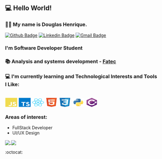 ## :computer: Hello World!

### :man_technologist: My name is Douglas Henrique.
[![Github Badge](https://img.shields.io/badge/-Github-000?style=flat-square&logo=Github&logoColor=white&link=https://github.com/DhBarboza)](https://github.com/DhBarboza)
[![Linkedin Badge](https://img.shields.io/badge/-LinkedIn-blue?style=flat-square&logo=Linkedin&logoColor=white&link=https://www.linkedin.com/in/developer-dhbarboza/)](https://www.linkedin.com/in/developer-dhbarboza/)
[![Gmail Badge](https://img.shields.io/badge/-Gmail-c14438?style=flat-square&logo=Gmail&logoColor=white&link=mailto:dev.dhbarboza@gmail.com)](mailto:dev.dhbarboza@gmail.com)

### I'm Software Developer Student

### :books: Analysis and systems development - [Fatec](https://fatecsjc-prd.azurewebsites.net/)

### :computer: I'm currently learning and Technological Interests and Tools I Like:

<div align="left" style="display: inline_block"><br>
  <img align="center" alt="Douglas-Js" height="30" width="40" src="https://raw.githubusercontent.com/devicons/devicon/master/icons/javascript/javascript-plain.svg">
  <img align="center" alt="Douglas-Ts" height="30" width="40" src="https://raw.githubusercontent.com/devicons/devicon/master/icons/typescript/typescript-plain.svg">
  <img align="center" alt="Douglas-React" height="30" width="40" src="https://raw.githubusercontent.com/devicons/devicon/master/icons/react/react-original.svg">
  <img align="center" alt="Douglas-HTML" height="30" width="40" src="https://raw.githubusercontent.com/devicons/devicon/master/icons/html5/html5-original.svg">
  <img align="center" alt="Douglas-CSS" height="30" width="40" src="https://raw.githubusercontent.com/devicons/devicon/master/icons/css3/css3-original.svg">
  <img align="center" alt="Douglas-Python" height="30" width="40" src="https://raw.githubusercontent.com/devicons/devicon/master/icons/python/python-original.svg">
  <img align="center" alt="Douglas-Csharp" height="30" width="40" src="https://raw.githubusercontent.com/devicons/devicon/master/icons/csharp/csharp-original.svg">
</div>

### Areas of interest:
- FullStack Developer
- UI/UX Design

<p align="justify">
  <a href="https://github.com/anuraghazra/github-readme-stats">
  <img align="center" src="https://github-readme-stats.vercel.app/api?username=DhBarboza&show_icons=true&count_private=true&theme=algolia&hide=issues" />
</a>
  <a href="https://github.com/anuraghazra/github-readme-stats">
  <img align="center" src="https://github-readme-stats.vercel.app/api/top-langs/?username=DhBarboza&layout=compact&theme=algolia" />
</a>
</p>

<!--> :octocat:

